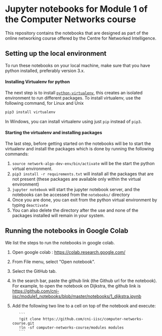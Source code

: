 # Jupyter notebooks for Module 1 of the Computer Networks course
This repository contains the notebooks that are designed as part of the online networking course offered by the Centre for Networked Intelligence.
 
## Setting up the local environment
To run these notebooks on your local machine, make sure that you have python installed, preferably version 3.x.

#### Installing Virtualenv for python
The next step is to install [`python-virtualenv`](https://docs.python-guide.org/dev/virtualenvs/), this creates an isolated environment to run different packages.  To install virtualenv, use the following command, for Linux and Unix

```bash
pip3 install virtualenv
```

In Windows, you can install virtualenv using just `pip` instead of `pip3`.

#### Starting the virtualenv and installing packages
The last step, before getting started on the notebooks will be to start the virtualenv and install the packages which is done by running the following commands:
  1. `source network-algo-dev-env/bin/activate` will be the start the python virtual environment.
  2. `pip3 install -r requirements.txt` will install all the packages that are not present (these packages are available only within the virtual environment)
  3. `jupyter notebook` will start the jupyter notebook server, and the notebooks can be accessed from the `notebooks/` directory
  4. Once you are done, you can exit from the python virtual environment by typing `deactivate` 
  5. You can also delete the directory after the use and none of the packages installed will remain in your system.
  
## Running the notebooks in Google Colab
We list the steps to run the notebooks in google colab.
 1. Open google colab : https://colab.research.google.com/
 2. From File menu, select "Open notebook".
 3. Select the GitHub tab.
 4. In the search bar, paste the github link (the Github url for the notebook). For example, to open the notebook on Dijkstra, the github link is https://github.com/cni-iisc/module1_notebooks/blob/master/notebooks/1_dijkstra.ipynb
 5. Add the following two line to a cell on top of the notebook and execute:
           
           ``` 
           !git clone https://github.com/cni-iisc/computer-networks-course.git
           !ln -sf computer-networks-course/modules modules
           ```
  
